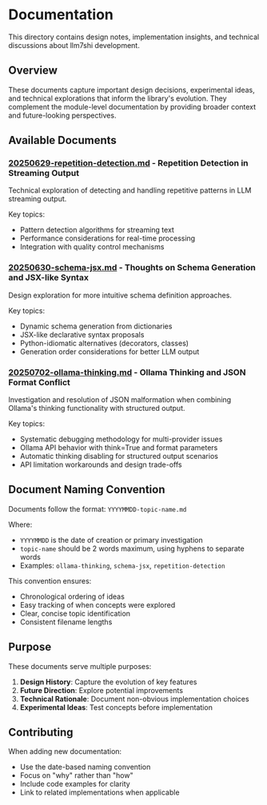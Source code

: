 # Documentation

This directory contains design notes, implementation insights, and technical discussions about llm7shi development.

## Overview

These documents capture important design decisions, experimental ideas, and technical explorations that inform the library's evolution. They complement the module-level documentation by providing broader context and future-looking perspectives.

## Available Documents

### [20250629-repetition-detection.md](20250629-repetition-detection.md) - Repetition Detection in Streaming Output
Technical exploration of detecting and handling repetitive patterns in LLM streaming output.

Key topics:
- Pattern detection algorithms for streaming text
- Performance considerations for real-time processing
- Integration with quality control mechanisms

### [20250630-schema-jsx.md](20250630-schema-jsx.md) - Thoughts on Schema Generation and JSX-like Syntax
Design exploration for more intuitive schema definition approaches.

Key topics:
- Dynamic schema generation from dictionaries
- JSX-like declarative syntax proposals
- Python-idiomatic alternatives (decorators, classes)
- Generation order considerations for better LLM output

### [20250702-ollama-thinking.md](20250702-ollama-thinking.md) - Ollama Thinking and JSON Format Conflict
Investigation and resolution of JSON malformation when combining Ollama's thinking functionality with structured output.

Key topics:
- Systematic debugging methodology for multi-provider issues
- Ollama API behavior with think=True and format parameters
- Automatic thinking disabling for structured output scenarios
- API limitation workarounds and design trade-offs

## Document Naming Convention

Documents follow the format: `YYYYMMDD-topic-name.md`

Where:
- `YYYYMMDD` is the date of creation or primary investigation
- `topic-name` should be 2 words maximum, using hyphens to separate words
- Examples: `ollama-thinking`, `schema-jsx`, `repetition-detection`

This convention ensures:
- Chronological ordering of ideas
- Easy tracking of when concepts were explored
- Clear, concise topic identification
- Consistent filename lengths

## Purpose

These documents serve multiple purposes:
1. **Design History**: Capture the evolution of key features
2. **Future Direction**: Explore potential improvements
3. **Technical Rationale**: Document non-obvious implementation choices
4. **Experimental Ideas**: Test concepts before implementation

## Contributing

When adding new documentation:
- Use the date-based naming convention
- Focus on "why" rather than "how"
- Include code examples for clarity
- Link to related implementations when applicable
